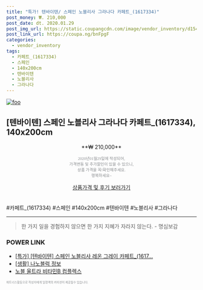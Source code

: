 ```yaml
--- 
title: "특가! 텐바이텐/ 스페인 노블리사 그라나다 카페트_(1617334)" 
post_money: ₩. 210,000 
post_date: dt. 2020.01.29 
post_img_url: https://static.coupangcdn.com/image/vendor_inventory/d154/e1dff8980a455de5419e51c757231226623c4cabe9b6c06ff200063e61cf.jpg 
post_link_url: https://coupa.ng/bnFpgF 
categories: 
  - vendor_inventory 
tags: 
  - 카페트_(1617334) 
  - 스페인 
  - 140x200cm 
  - 텐바이텐 
  - 노블리사 
  - 그라나다 
--- 
```

[![foo](https://static.coupangcdn.com/image/vendor_inventory/d154/e1dff8980a455de5419e51c757231226623c4cabe9b6c06ff200063e61cf.jpg)](https://coupa.ng/bnFpgF) 

## [텐바이텐] 스페인 노블리사 그라나다 카페트_(1617334), 140x200cm 
<p style="text-align: center;">**₩ 210,000**</p> 
<p style="text-align: center;"><span style="color: #898c8f; font-family: Georgia,Times,serif; font-size: 0.75em;">2020년01월29일에 작성되어, <br>가격변동 및 추가할인이 있을 수 있으니,<br> 상품 가격을 꼭!확인해주세요.<br>행복하세요~</span> 
</p>	 
<div markdown="0" style="text-align: center;"><a href="https://coupa.ng/bnFpgF" class="btn btn--success">상품가격 및 후기 보러가기</a></div> 
<br><br> 
  #카페트_(1617334) #스페인 #140x200cm #텐바이텐 #노블리사 #그라나다 
<hr> 

> 한 가지 일을 경험하지 않으면 한 가지 지혜가 자라지 않는다. - 명심보감 


### POWER LINK

* <a href="https://blog.naver.com/sakai111/221789468030" target="_blank">[특가] [텐바이텐] 스페인 노블리사 레온 그레이 카페트_(1617...</a>
* <a href="https://blog.naver.com/santokki14/221775622117" target="_blank"> [생활] 나노블럭 정보 </a>
* <a href="https://blog.naver.com/santokki14/221787805944" target="_blank">노블 울트라 비타민B 컴플렉스</a>

<span style="color: #898c8f; font-family: Georgia,Times,serif; font-size: 0.55em;">파트너스활동으로 작성자에게 일정액의 커미션이 제공될수 있습니다.</span> 
